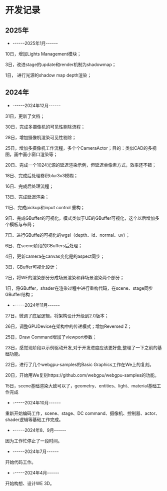 # 开发记录

## 2025年

* ------2025年1月------

10日，增加Lights Management模块；

3日，改进stage的update和render机制为shadowmap；

1日， 进行光源的shadow map depth渲染；

## 2024年

* ------2024年12月------

31日，更新了文档；

30日，完成多摄像机的可见性剔除流程；

28日，增加摄像机渲染可见性剔除；

25日，增加多摄像机工作流程，多个个CameraActor；目的：类似CAD的多视图，画中画小窗口渲染等；

20日、完成一个1024光源的延迟渲染示例，但延迟单像素方式，效率还不错；

18日、完成后处理卷积blur3x3模糊；

16日、完成后处理流程；

13日、完成延迟渲染；

11日、完成pickup和input control 重构；

9日、完成GBuffer的可视化，模式类似于UE的GBuffer可视化，这个以后增加多个模板与布局；

7日、进行GBuffe的可视化的wgsl（depth、id、normal、uv）；

6日、在scene阶段的GBuffers后处理；

4日，更新camera在canvas变化是的aspect同步；

3日，GBuffer可视化设计；

2日，将WE的渲染部分分成场景渲染和非场景渲染两个部分；

1日，将GBuffer，shader在渲染过程中进行重构代码，在scene、stage同步GBuffer结构；

* ------2024年11月------

27日，微调了底层逻辑，将架构设计升级到2.0版本；

26日，调整GPUDevice在架构中的传递模式；增加Reversed Z；

25日，Draw Command增加了viewport参数；

23日，感觉现阶段以示例驱动开发,对于开发进度应该更好些,整理了一下之前的基础功能。

22日，进行了几个webgpu-samples的Basic Graphics工作在We上的复刻。

20日，开始用We复刻https://github.com/webgpu/webgpu-samples的功能。

15日，scene基础渲染大致可以了，geometry、entities、light、material基础工作完成

* ------2024年10月------

重新开始编码工作，scene、stage、DC command、摄像机、控制器、actor、shader逻辑等基础工作完成。

* ------2024年8、9月------

因为工作忙停止了一段时间。

* ------2024年7月------

开始代码工作。

* ------2024年4月------

开始构想、设计WE 3D。
